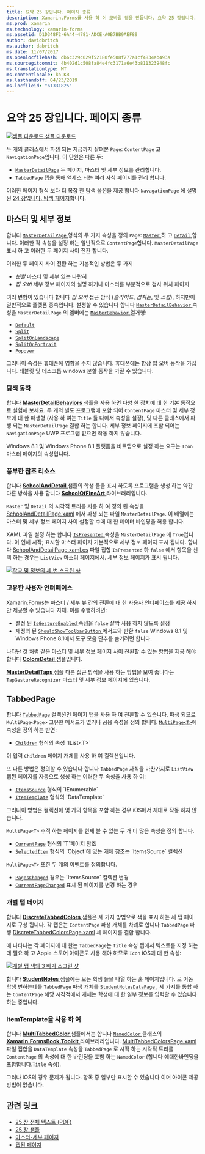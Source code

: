 ```yaml
---
title: 요약 25 장입니다. 페이지 종류
description: Xamarin.Forms를 사용 하 여 모바일 앱을 만듭니다. 요약 25 장입니다. 페이지 종류
ms.prod: xamarin
ms.technology: xamarin-forms
ms.assetid: D1D348F2-6A44-4781-ADCE-A0B7BB9AEF89
author: davidbritch
ms.author: dabritch
ms.date: 11/07/2017
ms.openlocfilehash: db6c329c029f52180fe508f277a1cf4834ab493a
ms.sourcegitcommit: 4b402d1c508fa84e4fc3171a6e43b811323948fc
ms.translationtype: MT
ms.contentlocale: ko-KR
ms.lasthandoff: 04/23/2019
ms.locfileid: "61331825"
---
```

# <a name="summary-of-chapter-25-page-varieties"></a>요약 25 장입니다. 페이지 종류

[![샘플 다운로드](~/media/shared/download.png) 샘플 다운로드](https://github.com/xamarin/xamarin-forms-book-samples/tree/master/Chapter25)

두 개의 클래스에서 파생 되는 지금까지 살펴본 `Page`: `ContentPage` 고 `NavigationPage`입니다. 이 단원은 다른 두:

- [`MasterDetailPage`](xref:Xamarin.Forms.MasterDetailPage) 두 페이지, 마스터 및 세부 정보를 관리합니다.
- [`TabbedPage`](xref:Xamarin.Forms.TabbedPage) 탭을 통해 액세스 되는 여러 자식 페이지를 관리 합니다.

이러한 페이지 형식 보다 더 복잡 한 탐색 옵션을 제공 합니다 `NavagationPage` 에 설명 된 [24 장입니다. 탐색 페이지](~/xamarin-forms/creating-mobile-apps-xamarin-forms/summaries/chapter24.md)합니다.

## <a name="master-and-detail"></a>마스터 및 세부 정보

합니다 [ `MasterDetailPage` ](xref:Xamarin.Forms.MasterDetailPage) 형식의 두 가지 속성을 정의 `Page`: [ `Master` ](xref:Xamarin.Forms.MasterDetailPage.Master) 하 고 [ `Detail` ](xref:Xamarin.Forms.MasterDetailPage.Detail)합니다. 이러한 각 속성을 설정 하는 일반적으로 `ContentPage`합니다. `MasterDetailPage` 표시 하 고 이러한 두 페이지 사이 전환 합니다.

이러한 두 페이지 사이 전환 하는 기본적인 방법은 두 가지

- *분할* 마스터 및 세부 있는 나란히
- *팝 오버* 세부 정보 페이지의 설명 하거나 마스터를 부분적으로 검사 위치 페이지

여러 변형이 있습니다 합니다 *팝 오버* 접근 방식 (*슬라이드*, *겹치는*, 및 *스왑*), 하지만이 일반적으로 플랫폼 종속입니다. 설정할 수 있습니다 합니다 [ `MasterDetailBehavior` ](xref:Xamarin.Forms.MasterDetailPage.MasterBehavior) 속성을 `MasterDetailPage` 의 멤버에는 [ `MasterBehavior` ](xref:Xamarin.Forms.MasterBehavior) 열거형:

- [`Default`](xref:Xamarin.Forms.MasterBehavior.Default)
- [`Split`](xref:Xamarin.Forms.MasterBehavior.Split)
- [`SplitOnLandscape`](xref:Xamarin.Forms.MasterBehavior.SplitOnLandscape)
- [`SplitOnPortrait`](xref:Xamarin.Forms.MasterBehavior.SplitOnPortrait)
- [`Popover`](xref:Xamarin.Forms.MasterBehavior.Popover)

그러나이 속성은 휴대폰에 영향을 주지 않습니다. 휴대폰에는 항상 팝 오버 동작을 가집니다. 태블릿 및 데스크톱 windows 분할 동작을 가질 수 있습니다.

### <a name="exploring-the-behaviors"></a>탐색 동작

합니다 [ **MasterDetailBehaviors** ](https://github.com/xamarin/xamarin-forms-book-samples/tree/master/Chapter25/MasterDetailBehaviors) 샘플을 사용 하면 다양 한 장치에 대 한 기본 동작으로 실험해 보세요. 두 개의 별도 프로그램에 포함 되어 `ContentPage` 마스터 및 세부 정보에 대 한 파생형 (사용 하 여는 `Title` 둘 다에서 속성을 설정), 및 다른 클래스에서 파생 되는 `MasterDetailPage` 결합 하는 합니다. 세부 정보 페이지에 포함 되어는 `NavigationPage` UWP 프로그램 없으면 작동 하지 않습니다.

Windows 8.1 및 Windows Phone 8.1 플랫폼을 비트맵으로 설정 하는 요구는 `Icon` 마스터 페이지의 속성입니다.

### <a name="back-to-school"></a>풍부한 참조 리소스

합니다 [ **SchoolAndDetail** ](https://github.com/xamarin/xamarin-forms-book-samples/tree/master/Chapter25/SchoolAndDetail) 샘플의 학생 들을 표시 하도록 프로그램을 생성 하는 약간 다른 방식을 사용 합니다 [ **SchoolOfFineArt** ](https://github.com/xamarin/xamarin-forms-book-samples/tree/master/Libraries/SchoolOfFineArt) 라이브러리입니다.

`Master` 및 `Detail` 의 시각적 트리를 사용 하 여 정의 된 속성을 [SchoolAndDetailPage.xaml](https://github.com/xamarin/xamarin-forms-book-samples/blob/master/Chapter25/SchoolAndDetail/SchoolAndDetail/SchoolAndDetail/SchoolAndDetailPage.xaml) 에서 파생 되는 파일 `MasterDetailPage`. 이 배열에는 마스터 및 세부 정보 페이지 사이 설정할 수에 대 한 데이터 바인딩을 허용 합니다.

XAML 파일 설정 하는 합니다 [ `IsPresented` ](xref:Xamarin.Forms.MasterDetailPage.IsPresented) 속성을 `MasterDetailPage` 에 `True`입니다. 이 인해 시작; 표시할 마스터 페이지 기본적으로 세부 정보 페이지 표시 됩니다. 합니다 [SchoolAndDetailPage.xaml.cs](https://github.com/xamarin/xamarin-forms-book-samples/blob/master/Chapter25/SchoolAndDetail/SchoolAndDetail/SchoolAndDetail/SchoolAndDetailPage.xaml.cs) 파일 집합 `IsPresented` 하 `false` 에서 항목을 선택 하는 경우는 `ListView` 마스터 페이지에서. 세부 정보 페이지가 표시 됩니다.

[![학교 및 정보의 세 번 스크린 샷](images/ch25fg09-small.png "는 MasterDetailPage에서 세부 정보 페이지")](images/ch25fg09-large.png#lightbox "를 MasterDetailPage에서 세부 정보 페이지")

### <a name="your-own-user-interface"></a>고유한 사용자 인터페이스

Xamarin.Forms는 마스터 / 세부 뷰 간의 전환에 대 한 사용자 인터페이스를 제공 하지만 제공할 수 있습니다 자체. 이를 수행하려면:

- 설정 된 [ `IsGestureEnabled` ](xref:Xamarin.Forms.MasterDetailPage.IsGestureEnabled) 속성을 `false` 살짝 사용 하지 않도록 설정
- 재정의 된 [ `ShouldShowToolbarButton` ](xref:Xamarin.Forms.MasterDetailPage.ShouldShowToolbarButton) 메서드와 반환 `false` Windows 8.1 및 Windows Phone 8.1에서 도구 모음 단추를 숨기려면 합니다.

나타난 것 처럼 같은 마스터 및 세부 정보 페이지 사이 전환할 수 있는 방법을 제공 해야 합니다 [ **ColorsDetail** ](https://github.com/xamarin/xamarin-forms-book-samples/tree/master/Chapter25/ColorsDetails) 샘플입니다.

[ **MasterDetailTaps** ](https://github.com/xamarin/xamarin-forms-book-samples/tree/master/Chapter25/MasterDetailTaps) 샘플 다른 접근 방식을 사용 하는 방법을 보여 줍니다는 `TapGestureRecognizer` 마스터 및 세부 정보 페이지에 있습니다.

## <a name="tabbedpage"></a>TabbedPage

합니다 [ `TabbedPage` ](xref:Xamarin.Forms.TabbedPage) 컬렉션인 페이지 탭을 사용 하 여 전환할 수 있습니다. 파생 되므로 `MultiPage<Page>` 고유한 메서드가 없거나 공용 속성을 정의 합니다. [`MultiPage<T>`](xref:Xamarin.Forms.MultiPage`1)에 속성을 정의 하는 반면:

- [`Children`](xref:Xamarin.Forms.MultiPage`1.Children) 형식의 속성 `IList<T>`

이 입력 `Children` 페이지 개체를 사용 하 여 컬렉션입니다.

또 다른 방법은 정의할 수 있습니다 합니다 `TabbedPage` 자식을 마찬가지로 `ListView` 탭된 페이지를 자동으로 생성 하는 이러한 두 속성을 사용 하 여:

- [`ItemsSource`](xref:Xamarin.Forms.MultiPage`1.ItemsSource) 형식의 `IEnumerable`
- [`ItemTemplate`](xref:Xamarin.Forms.MultiPage`1.ItemTemplate) 형식의 `DataTemplate`

그러나이 방법은 컬렉션에 몇 개의 항목을 포함 하는 경우 iOS에서 제대로 작동 하지 않습니다.

`MultiPage<T>` 추적 하는 페이지를 현재 볼 수 있는 두 개 더 많은 속성을 정의 합니다.

- [`CurrentPage`](xref:Xamarin.Forms.MultiPage`1.CurrentPage) 형식의 `T`페이지 참조
- [`SelectedItem`](xref:Xamarin.Forms.MultiPage`1.SelectedItem) 형식의 `Object`에 있는 개체 참조는 `ItemsSource` 컬렉션

`MultiPage<T>` 또한 두 개의 이벤트를 정의합니다.

- [`PagesChanged`](xref:Xamarin.Forms.MultiPage`1.PagesChanged) 경우는 `ItemsSource` 컬렉션 변경
- [`CurrentPageChanged`](xref:Xamarin.Forms.MultiPage`1.CurrentPageChanged) 표시 된 페이지를 변경 하는 경우

### <a name="discrete-tab-pages"></a>개별 탭 페이지

합니다 [ **DiscreteTabbedColors** ](https://github.com/xamarin/xamarin-forms-book-samples/tree/master/Chapter25/DiscreteTabbedColors) 샘플은 세 가지 방법으로 색을 표시 하는 세 탭 페이지로 구성 됩니다. 각 탭은는 `ContentPage` 파생 개체를 차례로 합니다 `TabbedPage` 파생 [DiscreteTabbedColorsPage.xaml](https://github.com/xamarin/xamarin-forms-book-samples/blob/master/Chapter25/DiscreteTabbedColors/DiscreteTabbedColors/DiscreteTabbedColors/DiscreteTabbedColorsPage.xaml) 세 페이지를 결합 합니다.

에 나타나는 각 페이지에 대 한는 `TabbedPage`는 `Title` 속성 탭에서 텍스트를 지정 하는 데 필요 하 고 Apple 스토어 아이콘도 사용 해야 하므로 `Icon` iOS에 대 한 속성:

[![개별 탭 색의 3 배가 스크린 샷](images/ch25fg13-small.png "TabbedPage")](images/ch25fg13-large.png#lightbox "TabbedPage")

합니다 [ **StudentNotes** ](https://github.com/xamarin/xamarin-forms-book-samples/tree/master/Chapter25/StudentNotes) 샘플에는 모든 학생 들을 나열 하는 홈 페이지입니다. 로 이동 학생 변하는데를 `TabbedPage` 파생 개체를 [ `StudentNotesDataPage` ](https://github.com/xamarin/xamarin-forms-book-samples/blob/master/Chapter25/StudentNotes/StudentNotes/StudentNotes/StudentNotesDataPage.xaml), 세 가지를 통합 하는 `ContentPage` 해당 시각적에서 개체는 학생에 대 한 일부 정보를 입력할 수 있습니다 하는 중입니다.

### <a name="using-an-itemtemplate"></a>ItemTemplate을 사용 하 여

합니다 [ **MultiTabbedColor** ](https://github.com/xamarin/xamarin-forms-book-samples/tree/master/Chapter25/MultiTabbedColors) 샘플에서는 합니다 [ `NamedColor` ](https://github.com/xamarin/xamarin-forms-book-samples/blob/master/Libraries/Xamarin.FormsBook.Toolkit/Xamarin.FormsBook.Toolkit/NamedColor.cs) 클래스의 [ **Xamarin.FormsBook.Toolkit** ](https://github.com/xamarin/xamarin-forms-book-samples/tree/master/Libraries/Xamarin.FormsBook.Toolkit) 라이브러리입니다. [MultiTabbedColorsPage.xaml](https://github.com/xamarin/xamarin-forms-book-samples/blob/master/Chapter25/MultiTabbedColors/MultiTabbedColors/MultiTabbedColors/MultiTabbedColorsPage.xaml) 파일 집합을 `DataTemplate` 속성을 `TabbedPage` 로 시작 하는 시각적 트리를 `ContentPage` 의 속성에 대 한 바인딩을 포함 하는 `NamedColor` (합니다 에대한바인딩을포함합니다.`Title` 속성).

그러나 iOS의 경우 문제가 됩니다. 항목 중 일부만 표시할 수 있습니다 이며 아이콘 제공 방법이 없습니다.



## <a name="related-links"></a>관련 링크

- [25 장 전체 텍스트 (PDF)](https://download.xamarin.com/developer/xamarin-forms-book/XamarinFormsBook-Ch25-Apr2016.pdf)
- [25 장 샘플](https://github.com/xamarin/xamarin-forms-book-samples/tree/master/Chapter25)
- [마스터-세부 페이지](~/xamarin-forms/app-fundamentals/navigation/master-detail-page.md)
- [탭된 페이지](~/xamarin-forms/app-fundamentals/navigation/tabbed-page.md)
